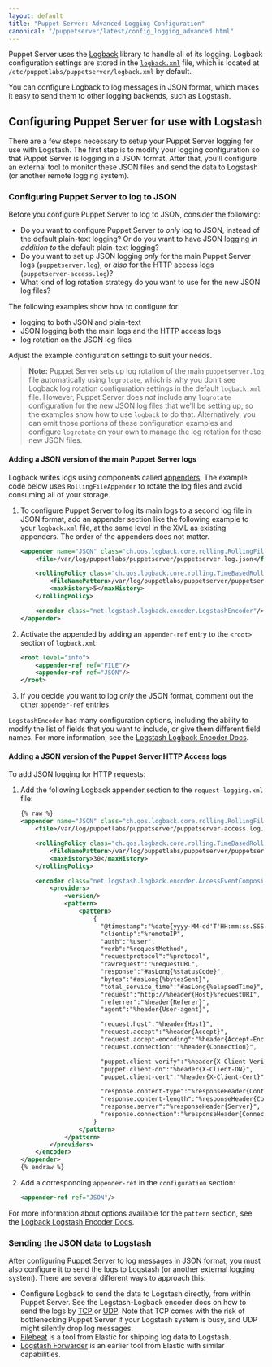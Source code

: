```yaml
---
layout: default
title: "Puppet Server: Advanced Logging Configuration"
canonical: "/puppetserver/latest/config_logging_advanced.html"
---
```


Puppet Server uses the [Logback](http://logback.qos.ch/) library to handle all of its logging. Logback configuration settings are stored in the [`logback.xml`](./config_file_logbackxml.markdown) file, which is located at `/etc/puppetlabs/puppetserver/logback.xml` by default.

You can configure Logback to log messages in JSON format, which makes it easy to send them to other logging backends, such as Logstash.

## Configuring Puppet Server for use with Logstash

There are a few steps necessary to setup your Puppet Server logging for use with Logstash. The first step is to modify your logging configuration so that Puppet Server is logging in a JSON format. After that, you'll configure an external tool to monitor these JSON files and send the data to Logstash (or another remote logging system).

### Configuring Puppet Server to log to JSON

Before you configure Puppet Server to log to JSON, consider the following:

* Do you want to configure Puppet Server to *only* log to JSON, instead of the default plain-text logging? Or do you want to have JSON logging *in addition to* the default plain-text logging?
* Do you want to set up JSON logging *only* for the main Puppet Server logs (`puppetserver.log`), or *also* for the HTTP access logs (`puppetserver-access.log`)?
* What kind of log rotation strategy do you want to use for the new JSON log files?

The following examples show how to configure for:

* logging to both JSON and plain-text
* JSON logging both the main logs and the HTTP access logs
* log rotation on the JSON log files

Adjust the example configuration settings to suit your needs.

> **Note:** Puppet Server sets up log rotation of the main `puppetserver.log` file automatically using `logrotate`, which is why you don't see Logback log rotation configuration settings in the default `logback.xml` file. However, Puppet Server does *not* include any `logrotate` configuration for the new JSON log files that we'll be setting up, so the examples show how to use `logback` to do that.  Alternatively, you can omit those portions of these configuration examples and configure `logrotate` on your own to manage the log rotation for these new JSON files.

#### Adding a JSON version of the main Puppet Server logs

Logback writes logs using components called [appenders](http://logback.qos.ch/manual/appenders.html). The example code below uses `RollingFileAppender` to rotate the log files and avoid consuming all of your storage.

1. To configure Puppet Server to log its main logs to a second log file in JSON format, add an appender section like the following example to your `logback.xml` file, at the same level in the XML as existing appenders. The order of the appenders does not matter.

    ``` xml
    <appender name="JSON" class="ch.qos.logback.core.rolling.RollingFileAppender">
        <file>/var/log/puppetlabs/puppetserver/puppetserver.log.json</file>

        <rollingPolicy class="ch.qos.logback.core.rolling.TimeBasedRollingPolicy">
            <fileNamePattern>/var/log/puppetlabs/puppetserver/puppetserver.log.json.%d{yyyy-MM-dd}</fileNamePattern>
            <maxHistory>5</maxHistory>
        </rollingPolicy>

        <encoder class="net.logstash.logback.encoder.LogstashEncoder"/>
    </appender>
    ```

2. Activate the appended by adding an `appender-ref` entry to the `<root>` section of `logback.xml`:

    ``` xml
    <root level="info">
        <appender-ref ref="FILE"/>
        <appender-ref ref="JSON"/>
    </root>
    ```

3. If you decide you want to log *only* the JSON format, comment out the other `appender-ref` entries.

`LogstashEncoder` has many configuration options, including the ability to modify the list of fields that you want to include, or give them different field names. For more information, see the [Logstash Logback Encoder Docs](https://github.com/logstash/logstash-logback-encoder/blob/master/README.md#loggingevent-fields).

#### Adding a JSON version of the Puppet Server HTTP Access logs

To add JSON logging for HTTP requests:

1.  Add the following Logback appender section to the `request-logging.xml` file:

    ``` xml
    {% raw %}
    <appender name="JSON" class="ch.qos.logback.core.rolling.RollingFileAppender">
        <file>/var/log/puppetlabs/puppetserver/puppetserver-access.log.json</file>

        <rollingPolicy class="ch.qos.logback.core.rolling.TimeBasedRollingPolicy">
            <fileNamePattern>/var/log/puppetlabs/puppetserver/puppetserver-access.log.json.%d{yyyy-MM-dd}</fileNamePattern>
            <maxHistory>30</maxHistory>
        </rollingPolicy>

        <encoder class="net.logstash.logback.encoder.AccessEventCompositeJsonEncoder">
            <providers>
                <version/>
                <pattern>
                    <pattern>
                        {
                          "@timestamp":"%date{yyyy-MM-dd'T'HH:mm:ss.SSSXXX}",
                          "clientip":"%remoteIP",
                          "auth":"%user",
                          "verb":"%requestMethod",
                          "requestprotocol":"%protocol",
                          "rawrequest":"%requestURL",
                          "response":"#asLong{%statusCode}",
                          "bytes":"#asLong{%bytesSent}",
                          "total_service_time":"#asLong{%elapsedTime}",
                          "request":"http://%header{Host}%requestURI",
                          "referrer":"%header{Referer}",
                          "agent":"%header{User-agent}",

                          "request.host":"%header{Host}",
                          "request.accept":"%header{Accept}",
                          "request.accept-encoding":"%header{Accept-Encoding}",
                          "request.connection":"%header{Connection}",

                          "puppet.client-verify":"%header{X-Client-Verify}",
                          "puppet.client-dn":"%header{X-Client-DN}",
                          "puppet.client-cert":"%header{X-Client-Cert}",

                          "response.content-type":"%responseHeader{Content-Type}",
                          "response.content-length":"%responseHeader{Content-Length}",
                          "response.server":"%responseHeader{Server}",
                          "response.connection":"%responseHeader{Connection}"
                        }
                    </pattern>
                </pattern>
            </providers>
        </encoder>
    </appender>
    {% endraw %}
    ```

2.  Add a corresponding `appender-ref` in the `configuration` section:

    ``` xml
    <appender-ref ref="JSON"/>
    ```

For more information about options available for the `pattern` section, see the [Logback Logstash Encoder Docs](https://github.com/logstash/logstash-logback-encoder/blob/master/README.md#accessevent-fields).

### Sending the JSON data to Logstash

After configuring Puppet Server to log messages in JSON format, you must also configure it to send the logs to Logstash (or another external logging system).  There are several different ways to approach this:

* Configure Logback to send the data to Logstash directly, from within Puppet Server. See the Logstash-Logback encoder docs on how to send the logs by [TCP](https://github.com/logstash/logstash-logback-encoder/blob/master/README.md#tcp) or [UDP](https://github.com/logstash/logstash-logback-encoder/blob/master/README.md#udp). Note that TCP comes with the risk of bottlenecking Puppet Server if your Logstash system is busy, and UDP might silently drop log messages.
* [Filebeat](https://www.elastic.co/products/beats/filebeat) is a tool from Elastic for shipping log data to Logstash.
* [Logstash Forwarder](https://github.com/elastic/logstash-forwarder) is an earlier tool from Elastic with similar capabilities.
